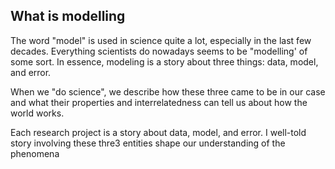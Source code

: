 What is modelling
---
  
  The word "model" is used in science quite a lot, especially in the last few decades. Everything scientists do nowadays seems to be "modelling' of some sort. In essence, modeling is a story about three things: data, model, and error. 
  
  When we "do science", we describe how these three came to be in our case and what their properties and interrelatedness can tell us about how the world works. 
  
  Each research project is a story about data, model, and error. I well-told story involving these thre3 entities shape our understanding of the phenomena 
  
  
  